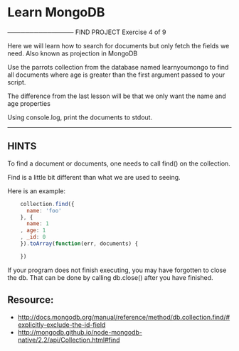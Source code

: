 # Learn MongoDB
───────────────
 FIND PROJECT
 Exercise 4 of 9

Here we will learn how to search for documents but only fetch the fields
we need. Also known as projection in MongoDB

Use the parrots collection from the database named learnyoumongo to
find all documents where age is greater than the first argument
passed to your script.

The difference from the last lesson will be that we only want the
name and age properties

Using console.log, print the documents to stdout.

-------------------------------------------------------------------------------

## HINTS

To find a document or documents, one needs to call find() on the collection.

Find is a little bit different than what we are used to seeing.

Here is an example:
```javascript
    collection.find({
      name: 'foo'
    }, {
      name: 1
    , age: 1
    , _id: 0
    }).toArray(function(err, documents) {

    })
```
If your program does not finish executing, you may have forgotten to
close the db. That can be done by calling db.close() after you
have finished.

## Resource:

  * http://docs.mongodb.org/manual/reference/method/db.collection.find/#explicitly-exclude-the-id-field
  * http://mongodb.github.io/node-mongodb-native/2.2/api/Collection.html#find



